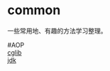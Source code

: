 # common
一些常用地、有趣的方法学习整理。

#AOP  
[cglib](https://github.com/GFive1995/common/tree/master/src/com/aop/cglib)  
[jdk](https://github.com/GFive1995/common/tree/master/src/com/aop/jdk)  
